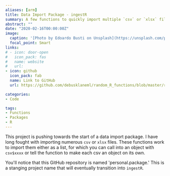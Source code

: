 ```yaml
---
aliases: [arm]
title: Data Import Package - ingestR
summary: A few functions to quickly import multiple `csv` or `xlsx` files into a list object or object. 
abstract: ""
date: "2020-02-16T00:00:00Z"
image:
  caption: '[Photo by Edoardo Busti on Unsplash](https://unsplash.com/photos/gEdPXT6BKcc)'
  focal_point: Smart
links:
# - icon: door-open
#   icon_pack: fas
#   name: website
#   url: 
- icon: github
  icon_pack: fab
  name: Link to GitHub
  url: https://github.com/debusklaneml/random_R_functions/blob/master/random_R_functions.R

categories:
- Code

tags:
- Functions
- Packages
- R
---
```


This project is pushing towards the start of a data import package. I have long fought with importing numerous `csv` or `xlsx` files. These functions
work to import them either as a list, for which you can call into an object with `csv$xxxx` or tell the function to make each csv an object on its own.

You'll notice that this GitHub repository is named 'personal.package.' This is a stanging project name that will eventually transition into `ingestR`. 
